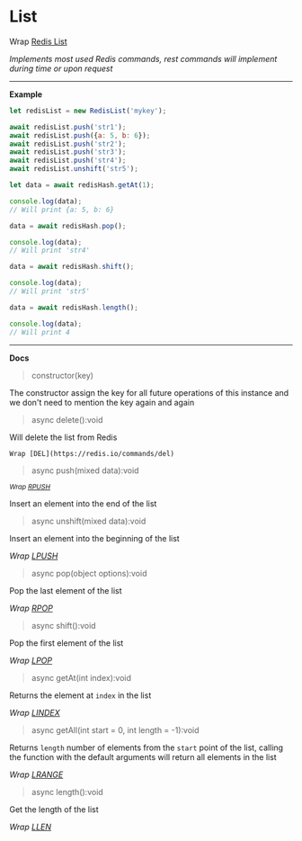 # List

Wrap [Redis List](https://redis.io/commands#list)

_Implements most used Redis commands, rest commands will implement during time or upon request_

---

**Example**

```javascript
let redisList = new RedisList('mykey');

await redisList.push('str1');
await redisList.push({a: 5, b: 6});
await redisList.push('str2');
await redisList.push('str3');
await redisList.push('str4');
await redisList.unshift('str5');

let data = await redisHash.getAt(1);

console.log(data); 
// Will print {a: 5, b: 6}

data = await redisHash.pop();

console.log(data); 
// Will print 'str4'

data = await redisHash.shift();

console.log(data);
// Will print 'str5'

data = await redisHash.length();

console.log(data); 
// Will print 4
```

---

**Docs**

> constructor(key)

The constructor assign the key for all future operations of this instance 
and we don't need to mention the key again and again

> async delete():void

Will delete the list from Redis

    Wrap [DEL](https://redis.io/commands/del)

> async push(mixed data):void
    
<sub>_Wrap [RPUSH](https://redis.io/commands/rpush)_</sup>

Insert an element into the end of the list

> async unshift(mixed data):void
    
Insert an element into the beginning of the list

_Wrap [LPUSH](https://redis.io/commands/lpush)_

> async pop(object options):void

Pop the last element of the list

_Wrap [RPOP](https://redis.io/commands/rpop)_

> async shift():void

Pop the first element of the list

_Wrap [LPOP](https://redis.io/commands/lpop)_

> async getAt(int index):void
    
Returns the element at `index` in the list

_Wrap [LINDEX](https://redis.io/commands/lindex)_

> async getAll(int start = 0, int length = -1):void
    
Returns `length` number of elements from the `start` point of the list, 
calling the function with the default arguments will return all elements in the list

_Wrap [LRANGE](https://redis.io/commands/lrange)_

> async length():void
    
Get the length of the list

_Wrap [LLEN](https://redis.io/commands/llen)_
